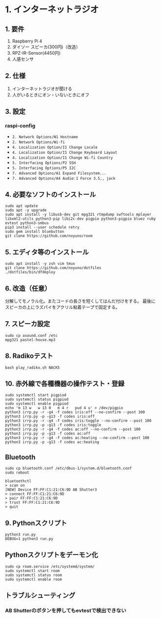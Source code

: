 # 1. インターネットラジオ

## 1. 要件

1. Raspberry Pi 4
2. ダイソー スピーカ(300円)（改造）
5. RPZ-IR-Sensor(4450円)
6. 人感センサ

## 2. 仕様

1. インターネットラジオが聞ける
4. 人がいるときにオン・いないときにオフ

## 3. 設定

### raspi-config

- `2. Network Options/N1 Hostname`
- `2. Network Options/Wi-fi`
- `4. Localization Option/I1 Change Locale`
- `4. Localization Option/I1 Change Keyboard Layout`
- `4. Localization Option/I1 Change Wi-fi Country`
- `5. Interfacing Options/P2 SSH`
- `5. Interfacing Options/P5 I2C`
- `7. Advanced Options/A1 Expand Filesystem...`
- `7. Advanced Options/A4 Audio`: `1 Force 3.5,, jack`

## 4. 必要なソフトのインストール

~~~
sudo apt update
sudo apt -y upgrade
sudo apt install -y libusb-dev git mpg321 rtmpdump swftools mplayer libxml2-utils python3-pip libi2c-dev pigpio python3-pigpio bluez ruby evtest python3-smbus
pip3 install --user schedule retry
sudo gem install bluebutton
git clone https://github.com/noyuno/room
~~~

## 5. エディタ等のインストール

~~~
sudo apt install -y zsh vim tmux
git clone https://github.com/noyuno/dotfiles
./dotfiles/bin/dfdeploy
~~~


## 6. 改造（任意）

分解してモノラル化。またコードの長さを短くしてはんだ付けをする。
最後にスピーカの上にラズパイをアクリル粘着テープで固定する。


## 7. スピーカ設定

~~~
sudo cp asound.conf /etc
mpg321 pastel-house.mp3
~~~

## 8. Radikoテスト

~~~
bash play_radiko.sh NACK5
~~~

## 10. 赤外線で各種機器の操作テスト・登録

~~~
sudo systemctl start pigpiod
sudo systemctl status pigpiod
sudo systemctl enable pigpiod
echo 'm 13 w   w 13 0   m 4 r   pud 4 u' > /dev/pigpio
python3 irrp.py -r -g4 -f codes iris:off --no-confirm --post 100
python3 irrp.py -p -g13 -f codes iris:off
python3 irrp.py -r -g4 -f codes iris:toggle --no-confirm --post 100
python3 irrp.py -p -g13 -f codes iris:toggle
python3 irrp.py -r -g4 -f codes ac:off --no-confirm --post 100
python3 irrp.py -p -g13 -f codes ac:off
python3 irrp.py -r -g4 -f codes ac:heating --no-confirm --post 100
python3 irrp.py -p -g13 -f codes ac:heating
~~~

## Bluetooth

~~~
sudo cp bluetooth.conf /etc/dbus-1/system.d/bluetooth.conf
sudo reboot
~~~

~~~
bluetoothctl
> scan on
[NEW] Device FF:FF:C1:21:C6:9D AB Shutter3
> connect FF:FF:C1:21:C6:9D
> pair FF:FF:C1:21:C6:9D
> trust FF:FF:C1:21:C6:9D
> quit

~~~



## 9. Pythonスクリプト

~~~
python3 run.py
DEBUG=1 python3 run.py
~~~

## Pythonスクリプトをデーモン化

~~~
sudo cp room.service /etc/systemd/system/
sudo systemctl start room
sudo systemctl status room
sudo systemctl enable room
~~~

## トラブルシューティング

### AB Shutterのボタンを押してもevtestで検出できない
